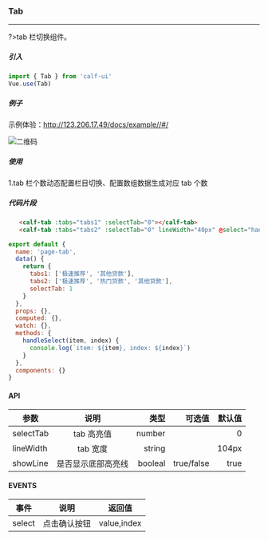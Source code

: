 ### Tab

---

?>tab 栏切换组件。

##### 引入

```javascript
import { Tab } from 'calf-ui'
Vue.use(Tab)
```

##### 例子

示例体验：http://123.206.17.49/docs/example//#/

![二维码](http://123.206.17.49/docs/assets/example-qrcode.png)

##### 使用

1.tab 栏个数动态配置栏目切换、配置数组数据生成对应 tab 个数

##### 代码片段

```html
   <calf-tab :tabs="tabs1" :selectTab="0"></calf-tab>
   <calf-tab :tabs="tabs2" :selectTab="0" lineWidth="40px" @select="handleSelect"></calf-tab>
```

```javascript
export default {
  name: 'page-tab',
  data() {
    return {
      tabs1: ['极速推荐', '其他贷款'],
      tabs2: ['极速推荐', '热门贷款', '其他贷款'],
      selectTab: 1
    }
  },
  props: {},
  computed: {},
  watch: {},
  methods: {
    handleSelect(item, index) {
      console.log(`item: ${item}, index: ${index}`)
    }
  },
  components: {}
}
```

#### API

| 参数      |        说明        |    类型 |     可选值 | 默认值 |
| --------- | :----------------: | ------: | ---------: | -----: |
| selectTab |     tab 高亮值     |  number |            |      0 |
| lineWidth |      tab 宽度      |  string |            |  104px |
| showLine  | 是否显示底部高亮线 | booleal | true/false |   true |

#### EVENTS

| 事件   |     说明     | 返回值      |
| ------ | :----------: | ----------- |
| select | 点击确认按钮 | value,index |
